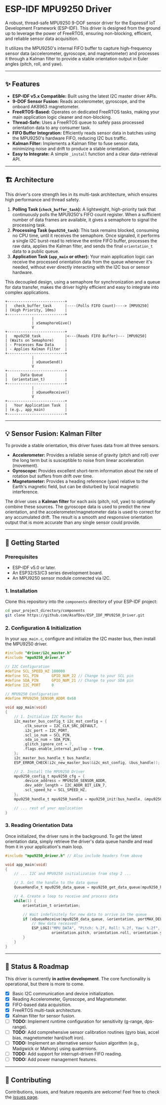 # ESP-IDF MPU9250 Driver

[](https://opensource.org/licenses/MIT)
[](https://github.com/espressif/esp-idf)
[](https://github.com/AsafDov/ESP_IDF_MPU9250_Driver)

A robust, thread-safe MPU9250 9-DOF sensor driver for the Espressif IoT Development Framework (ESP-IDF). This driver is designed from the ground up to leverage the power of FreeRTOS, ensuring non-blocking, efficient, and reliable sensor data acquisition.

It utilizes the MPU9250's internal FIFO buffer to capture high-frequency sensor data (accelerometer, gyroscope, and magnetometer) and processes it through a Kalman filter to provide a stable orientation output in Euler angles (pitch, roll, and yaw).

-----

## ✨ Features

  * **ESP-IDF v5.x Compatible:** Built using the latest I2C master driver APIs.
  * **9-DOF Sensor Fusion:** Reads accelerometer, gyroscope, and the onboard AK8963 magnetometer.
  * **FreeRTOS-Based:** Operates on dedicated FreeRTOS tasks, making your main application logic cleaner and non-blocking.
  * **Thread-Safe:** Uses a FreeRTOS queue to safely pass processed orientation data to any consumer task.
  * **FIFO Buffer Integration:** Efficiently reads sensor data in batches using the MPU9250's hardware FIFO, reducing I2C bus traffic.
  * **Kalman Filter:** Implements a Kalman filter to fuse sensor data, minimizing noise and drift to produce a stable orientation.
  * **Easy to Integrate:** A simple `_install` function and a clear data-retrieval API.

-----

## 🏗️ Architecture

This driver's core strength lies in its multi-task architecture, which ensures high performance and thread safety.

1.  **Polling Task (`check_buffer_task`):** A lightweight, high-priority task that continuously polls the MPU9250's FIFO count register. When a sufficient number of data frames are available, it gives a semaphore to signal the processing task.
2.  **Processing Task (`mpu9250_task`):** This task remains blocked, consuming no CPU time, until it receives the semaphore. Once signaled, it performs a single I2C burst-read to retrieve the entire FIFO buffer, processes the raw data, applies the Kalman filter, and sends the final `orientation_t` data to a public queue.
3.  **Application Task (`app_main` or other):** Your main application logic can receive the processed orientation data from the queue whenever it's needed, without ever directly interacting with the I2C bus or sensor hardware.

This decoupled design, using a semaphore for synchronization and a queue for data transfer, makes the driver highly efficient and easy to integrate into complex applications.

```
+--------------------------+
|   check_buffer_task      |----(Polls FIFO Count)----> [MPU9250]
| (High Priority, 10ms)    |
+--------------------------+
            |
            | xSemaphoreGive()
            V
+--------------------------+
|   mpu9250_task           |<---(Reads FIFO Buffer)--- [MPU9250]
| (Waits on Semaphore)     |
| - Processes Raw Data     |
| - Applies Kalman Filter  |
+--------------------------+
            |
            | xQueueSend()
            V
+--------------------------+
|      Data Queue          |
|  (orientation_t)         |
+--------------------------+
            |
            | xQueueReceive()
            V
+--------------------------+
|   Your Application Task  |
| (e.g., app_main)         |
+--------------------------+
```

-----

## 💡 Sensor Fusion: Kalman Filter

To provide a stable orientation, this driver fuses data from all three sensors.

  * **Accelerometer:** Provides a reliable sense of gravity (pitch and roll) over the long term but is susceptible to noise from linear acceleration (movement).
  * **Gyroscope:** Provides excellent short-term information about the rate of rotation but suffers from drift over time.
  * **Magnetometer:** Provides a heading reference (yaw) relative to the Earth's magnetic field, but can be disturbed by local magnetic interference.

The driver uses a **Kalman filter** for each axis (pitch, roll, yaw) to optimally combine these sources. The gyroscope data is used to predict the new orientation, and the accelerometer/magnetometer data is used to correct for any accumulated drift. The result is a smooth and responsive orientation output that is more accurate than any single sensor could provide.

-----

## 🚀 Getting Started

### Prerequisites

  * ESP-IDF v5.0 or later.
  * An ESP32/S3/C3 series development board.
  * An MPU9250 sensor module connected via I2C.

### 1\. Installation

Clone this repository into the `components` directory of your ESP-IDF project:

```bash
cd your_project_directory/components
git clone https://github.com/AsafDov/ESP_IDF_MPU9250_Driver.git
```

### 2\. Configuration & Initialization

In your `app_main.c`, configure and initialize the I2C master bus, then install the MPU9250 driver.

```c
#include "driver/i2c_master.h"
#include "mpu9250_driver.h"

// I2C Configuration
#define SCL_SPEED_HZ 100000
#define SCL_PIN      GPIO_NUM_22 // Change to your SCL pin
#define SDA_PIN      GPIO_NUM_21 // Change to your SDA pin
#define I2C_PORT     0

// MPU9250 Configuration
#define MPU9250_SENSOR_ADDR 0x68

void app_main(void)
{
    // 1. Initialize I2C Master Bus
    i2c_master_bus_config_t i2c_mst_config = {
        .clk_source = I2C_CLK_SRC_DEFAULT,
        .i2c_port = I2C_PORT,
        .scl_io_num = SCL_PIN,
        .sda_io_num = SDA_PIN,
        .glitch_ignore_cnt = 7,
        .flags.enable_internal_pullup = true,
    };
    i2c_master_bus_handle_t bus_handle;
    ESP_ERROR_CHECK(i2c_new_master_bus(&i2c_mst_config, &bus_handle));

    // 2. Install the MPU9250 Driver
    mpu9250_config_t mpu9250_cfg = {
        .device_address = MPU9250_SENSOR_ADDR,
        .dev_addr_length = I2C_ADDR_BIT_LEN_7,
        .scl_speed_hz = SCL_SPEED_HZ,
    };
    mpu9250_handle_t mpu9250_handle = mpu9250_init(bus_handle, &mpu9250_cfg);

    // ... rest of your application
}
```

### 3\. Reading Orientation Data

Once initialized, the driver runs in the background. To get the latest orientation data, simply retrieve the driver's data queue handle and read from it in your application's main loop.

```c
#include "mpu9250_driver.h" // Also include headers from above

void app_main(void)
{
    // ... I2C and MPU9250 initialization from step 2 ...

    // 3. Get the handle to the data queue
    QueueHandle_t mpu9250_data_queue = mpu9250_get_data_queue(mpu9250_handle);

    // 4. Create a loop to receive and process data
    while(1) {
        orientation_t orientation;

        // Wait indefinitely for new data to arrive in the queue
        if (xQueueReceive(mpu9250_data_queue, &orientation, portMAX_DELAY) == pdTRUE) {
            // New data received!
            ESP_LOGI("MPU_DATA", "Pitch: %.2f, Roll: %.2f, Yaw: %.2f",
                     orientation.pitch, orientation.roll, orientation.yaw);
        }
    }
}

```

-----

## 🔧 Status & Roadmap

This driver is currently **in active development**. The core functionality is operational, but there is more to come.

  * [x] Basic I2C communication and device initialization.
  * [x] Reading Accelerometer, Gyroscope, and Magnetometer.
  * [x] FIFO-based data acquisition.
  * [x] FreeRTOS multi-task architecture.
  * [x] Kalman filter for sensor fusion.
  * [ ] **TODO:** Implement runtime configuration for sensitivity (g-range, dps-range).
  * [ ] **TODO:** Add comprehensive sensor calibration routines (gyro bias, accel bias, magnetometer hard/soft iron).
  * [ ] **TODO:** Implement an alternative sensor fusion algorithm (e.g., Madgwick or Mahony) using quaternions.
  * [ ] **TODO:** Add support for interrupt-driven FIFO reading.
  * [ ] **TODO:** Add power management features.

-----

## 🤝 Contributing

Contributions, issues, and feature requests are welcome\! Feel free to check the [issues page](https://www.google.com/search?q=https://github.com/AsafDov/ESP_IDF_MPU9250_Driver/issues).
